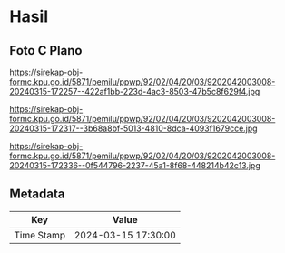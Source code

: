 # Hasil

## Foto C Plano

https://sirekap-obj-formc.kpu.go.id/5871/pemilu/ppwp/92/02/04/20/03/9202042003008-20240315-172257--422af1bb-223d-4ac3-8503-47b5c8f629f4.jpg

https://sirekap-obj-formc.kpu.go.id/5871/pemilu/ppwp/92/02/04/20/03/9202042003008-20240315-172317--3b68a8bf-5013-4810-8dca-4093f1679cce.jpg

https://sirekap-obj-formc.kpu.go.id/5871/pemilu/ppwp/92/02/04/20/03/9202042003008-20240315-172336--0f544796-2237-45a1-8f68-448214b42c13.jpg


## Metadata

| Key        | Value               |
| ---------- | ------------------- |
| Time Stamp | 2024-03-15 17:30:00 |



